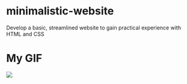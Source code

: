 # minimalistic-website
Develop a basic, streamlined website to gain practical experience with HTML and CSS

# My GIF
![](https://github.com/yhlim19/minimalistic-website/blob/main/website-yhlim-gif.gif)
